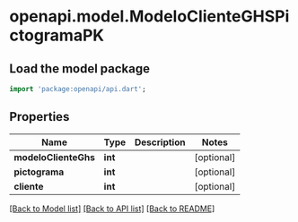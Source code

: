 # openapi.model.ModeloClienteGHSPictogramaPK

## Load the model package
```dart
import 'package:openapi/api.dart';
```

## Properties
Name | Type | Description | Notes
------------ | ------------- | ------------- | -------------
**modeloClienteGhs** | **int** |  | [optional] 
**pictograma** | **int** |  | [optional] 
**cliente** | **int** |  | [optional] 

[[Back to Model list]](../README.md#documentation-for-models) [[Back to API list]](../README.md#documentation-for-api-endpoints) [[Back to README]](../README.md)


